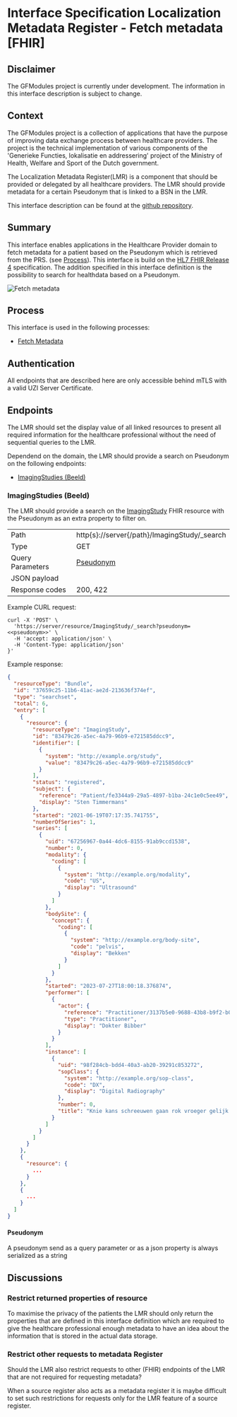 # Interface Specification Localization Metadata Register - Fetch metadata [FHIR]

## Disclaimer

The GFModules project is currently under development. The information in this interface description is
subject to change.

## Context

The GFModules project is a collection of applications that have the purpose of improving data exchange process between
healthcare providers. The project is the technical implementation of various components of the 'Generieke Functies,
lokalisatie en addressering' project of the Ministry of Health, Welfare and Sport of the Dutch government.

The Localization Metadata Register(LMR) is a component that should be provided or delegated by all healthcare
providers. The LMR should provide metadata for a certain Pseudonym that is linked to a BSN in the LMR.

This interface description can be found at the [github repository](https://github.com/minvws/gfmodules-coordination/tree/main/docs/interface-definitions).

<div style="page-break-after: always;"></div>

## Summary

This interface enables applications in the Healthcare Provider domain to fetch metadata for a patient based on the Pseudonym
which is retrieved from the PRS. (see [Process](#process)). This interface is build on the
[HL7 FHIR Release 4](https://hl7.org/fhir/r4/) specification. The addition specified in this interface
definition is the possibility to search for healthdata based on a Pseudonym.

![Fetch metadata](../images/structurizr-FetchMetadataInterface.svg)

<div style="page-break-after: always;"></div>

## Process

This interface is used in the following processes:

- [Fetch Metadata](../processes/metadata_fhir.md)

## Authentication

All endpoints that are described here are only accessible behind mTLS with a valid UZI Server Certificate.

## Endpoints

The LMR should set the display value of all linked resources to present all required information for
the healthcare professional without the need of sequential queries to the LMR.

Dependend on the domain, the LMR should provide a search on Pseudonym on the following endpoints:

- [ImagingStudies (Beeld)](#imagingstudies-beeld)

<div style="page-break-after: always;"></div>

### ImagingStudies (Beeld)

The LMR should provide a search on the [ImagingStudy](https://hl7.org/fhir/r4/imagingstudy.html) FHIR resource with the
Pseudonym as an extra property to filter on.

<!-- markdownlint-disable MD013 -->
|  |  |
|---|---|
| Path | http{s}://server{/path}/ImagingStudy/_search |
| Type | GET |
| Query Parameters | [Pseudonym](#pseudonym) |
| JSON payload | |
| Response codes | 200, 422 |
<!-- markdownlint-enable MD013 -->

Example CURL request:

```curl
curl -X 'POST' \
  'https://server/resource/ImagingStudy/_search?pseudonym=<<pseudonym>>' \
  -H 'accept: application/json' \
  -H 'Content-Type: application/json'
}'
```

Example response:

```json
{
  "resourceType": "Bundle",
  "id": "37659c25-11b6-41ac-ae2d-213636f374ef",
  "type": "searchset",
  "total": 6,
  "entry": [
    {
      "resource": {
        "resourceType": "ImagingStudy",
        "id": "83479c26-a5ec-4a79-96b9-e721585ddcc9",
        "identifier": [
          {
            "system": "http://example.org/study",
            "value": "83479c26-a5ec-4a79-96b9-e721585ddcc9"
          }
        ],
        "status": "registered",
        "subject": {
          "reference": "Patient/fe3344a9-29a5-4897-b1ba-24c1e0c5ee49",
          "display": "Sten Timmermans"
        },
        "started": "2021-06-19T07:17:35.741755",
        "numberOfSeries": 1,
        "series": [
          {
            "uid": "67256967-0a44-4dc6-8155-91ab9ccd1538",
            "number": 0,
            "modality": {
              "coding": [
                {
                  "system": "http://example.org/modality",
                  "code": "US",
                  "display": "Ultrasound"
                }
              ]
            },
            "bodySite": {
              "concept": {
                "coding": [
                  {
                    "system": "http://example.org/body-site",
                    "code": "pelvis",
                    "display": "Bekken"
                  }
                ]
              }
            },
            "started": "2023-07-27T18:00:18.376874",
            "performer": [
              {
                "actor": {
                  "reference": "Practitioner/3137b5e0-9688-43b8-b9f2-b0ab70c50f9d",
                  "type": "Practitioner",
                  "display": "Dokter Bibber"
                }
              }
            ],
            "instance": [
              {
                "uid": "98f284cb-bdd4-40a3-ab20-39291c853272",
                "sopClass": {
                  "system": "http://example.org/sop-class",
                  "code": "DX",
                  "display": "Digital Radiography"
                },
                "number": 0,
                "title": "Knie kans schreeuwen gaan rok vroeger gelijk."
              }
            ]
          }
        ]
      }
    },
    {
      "resource": {
        ...
      }
    },
    {
      ...
    }
  ]
}
```

#### Pseudonym

A pseudonym send as a query parameter or as a json property is always serialized as a string


## Discussions

### Restrict returned properties of resource

To maximise the privacy of the patients the LMR should only return the properties that are defined in this interface
definition which are required to give the healthcare professional enough metadata to have an idea about the information
that is stored in the actual data storage.

### Restrict other requests to metadata Register

Should the LMR also restrict requests to other (FHIR) endpoints of the LMR that are not required for requesting
metadata?

When a source register also acts as a metadata register it is maybe difficult to set such restrictions for requests
only for the LMR feature of a source register.
